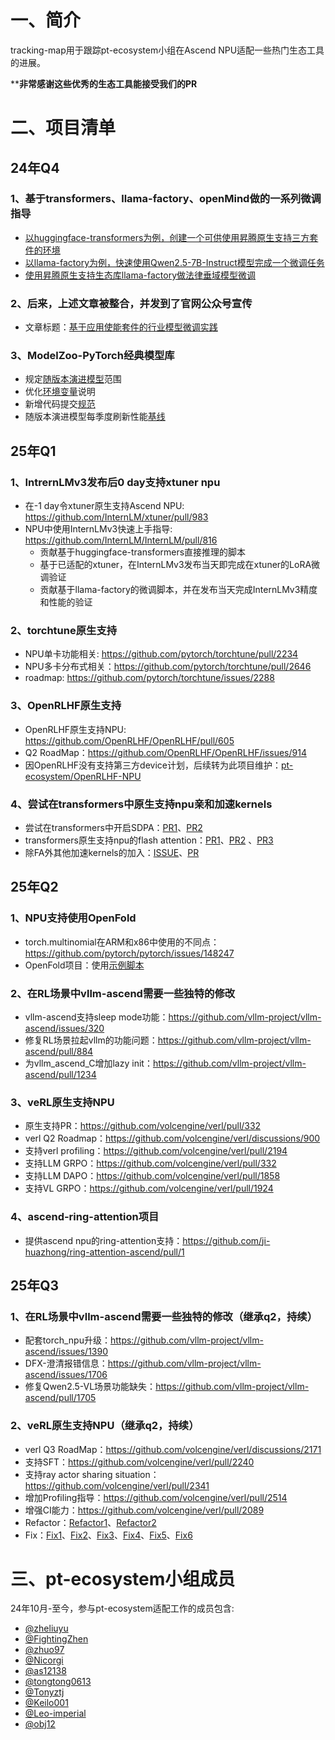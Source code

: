 # 一、简介
tracking-map用于跟踪pt-ecosystem小组在Ascend NPU适配一些热门生态工具的进展。

****非常感谢这些优秀的生态工具能接受我们的PR**



# 二、项目清单
## 24年Q4
### 1、基于transformers、llama-factory、openMind做的一系列微调指导
- [以huggingface-transformers为例，创建一个可供使用昇腾原生支持三方套件的环境](https://modelers.cn/models/PNP/Start-Create-Env-Transformers)
- [以llama-factory为例，快速使用Qwen2.5-7B-Instruct模型完成一个微调任务](https://modelers.cn/models/PNP/Llama-Factory-Quick-Start)
- [使用昇腾原生支持生态库llama-factory做法律垂域模型微调](https://modelers.cn/models/PNP/Enhance-Llama-Factory-SFT-Law)

### 2、后来，上述文章被整合，并发到了官网公众号宣传
 - 文章标题：[基于应用使能套件的行业模型微调实践](https://mp.weixin.qq.com/s/7ocVjwX1k4xF6AaUkj-6vg)

### 3、ModelZoo-PyTorch经典模型库
- 规定[随版本演进模型](https://gitee.com/ascend/ModelZoo-PyTorch/pulls/6964)范围
- 优化[环境变量](https://gitee.com/ascend/ModelZoo-PyTorch/pulls/6943)说明
- 新增代码提交[规范](https://gitee.com/ascend/ModelZoo-PyTorch/pulls/7079)
- 随版本演进模型每季度刷新性能[基线](https://gitee.com/ascend/ModelZoo-PyTorch/pulls/7230)


## 25年Q1
### 1、IntrernLMv3发布后0 day支持xtuner npu

- 在-1 day令xtuner原生支持Ascend NPU: https://github.com/InternLM/xtuner/pull/983
- NPU中使用InternLMv3快速上手指导: https://github.com/InternLM/InternLM/pull/816
    - 贡献基于huggingface-transformers直接推理的脚本
    - 基于已适配的xtuner，在InternLMv3发布当天即完成在xtuner的LoRA微调验证
    - 贡献基于llama-factory的微调脚本，并在发布当天完成InternLMv3精度和性能的验证

### 2、torchtune原生支持

- NPU单卡功能相关: https://github.com/pytorch/torchtune/pull/2234
- NPU多卡分布式相关：https://github.com/pytorch/torchtune/pull/2646
- roadmap: https://github.com/pytorch/torchtune/issues/2288

### 3、OpenRLHF原生支持
- OpenRLHF原生支持NPU: https://github.com/OpenRLHF/OpenRLHF/pull/605
- Q2 RoadMap：https://github.com/OpenRLHF/OpenRLHF/issues/914
- 因OpenRLHF没有支持第三方device计划，后续转为此项目维护：[pt-ecosystem/OpenRLHF-NPU](https://github.com/pt-ecosystem/OpenRLHF-NPU)

### 4、尝试在transformers中原生支持npu亲和加速kernels
- 尝试在transformers中开启SDPA：[PR1](https://github.com/huggingface/transformers/pull/35165)、[PR2](https://github.com/huggingface/transformers/pull/36383)
- transformers原生支持npu的flash attention：[PR1](https://github.com/huggingface/transformers/pull/36696)、[PR2](https://github.com/huggingface/transformers/pull/37698)
、[PR3](https://github.com/huggingface/transformers/pull/38278)
- 除FA外其他加速kernels的加入：[ISSUE](https://github.com/huggingface/transformers/issues/39105)、[PR](https://github.com/huggingface/transformers/pull/39238)


## 25年Q2
### 1、NPU支持使用OpenFold
- torch.multinomial在ARM和x86中使用的不同点：https://github.com/pytorch/pytorch/issues/148247
- OpenFold项目：使用[示例脚本](https://gitee.com/ascend/ModelZoo-PyTorch/tree/master/PyTorch/built-in/others/OpenFold_for_PyTorch)

### 2、在RL场景中vllm-ascend需要一些独特的修改
- vllm-ascend支持sleep mode功能：https://github.com/vllm-project/vllm-ascend/issues/320
- 修复RL场景拉起vllm的功能问题：https://github.com/vllm-project/vllm-ascend/pull/884
- 为vllm_ascend_C增加lazy init：https://github.com/vllm-project/vllm-ascend/pull/1234

### 3、veRL原生支持NPU
 - 原生支持PR：https://github.com/volcengine/verl/pull/332
 - verl Q2 Roadmap：https://github.com/volcengine/verl/discussions/900
 - 支持verl profiling：https://github.com/volcengine/verl/pull/2194
 - 支持LLM GRPO：https://github.com/volcengine/verl/pull/332
 - 支持LLM DAPO：https://github.com/volcengine/verl/pull/1858
 - 支持VL GRPO：https://github.com/volcengine/verl/pull/1924
 

### 4、ascend-ring-attention项目
- 提供ascend npu的ring-attention支持：https://github.com/ji-huazhong/ring-attention-ascend/pull/1


## 25年Q3
### 1、在RL场景中vllm-ascend需要一些独特的修改（继承q2，持续）
- 配套torch_npu升级：https://github.com/vllm-project/vllm-ascend/issues/1390
- DFX-澄清报错信息：https://github.com/vllm-project/vllm-ascend/issues/1706
- 修复Qwen2.5-VL场景功能缺失：https://github.com/vllm-project/vllm-ascend/pull/1705

### 2、veRL原生支持NPU（继承q2，持续）
 - verl Q3 RoadMap：https://github.com/volcengine/verl/discussions/2171
 - 支持SFT：https://github.com/volcengine/verl/pull/2240
 - 支持ray actor sharing situation：https://github.com/volcengine/verl/pull/2341
 - 增加Profiling指导：https://github.com/volcengine/verl/pull/2514
 - 增强CI能力：https://github.com/volcengine/verl/pull/2089
 - Refactor：[Refactor1](https://github.com/volcengine/verl/pull/2542)、[Refactor2](https://github.com/volcengine/verl/pull/1974)
 - Fix：[Fix1](https://github.com/volcengine/verl/pull/2459)、[Fix2](https://github.com/volcengine/verl/pull/2576)、[Fix3](https://github.com/volcengine/verl/pull/2541)、[Fix4](https://github.com/volcengine/verl/pull/2477)、[Fix5](https://github.com/volcengine/verl/pull/2459)、[Fix6](https://github.com/volcengine/verl/pull/2291)



# 三、pt-ecosystem小组成员
24年10月-至今，参与pt-ecosystem适配工作的成员包含:
- [@zheliuyu](https://github.com/zheliuyu)
- [@FightingZhen](https://github.com/FightingZhen)
- [@zhuo97](https://github.com/zhuo97)
- [@Nicorgi](https://github.com/Nicorgi)
- [@as12138](https://github.com/as12138)
- [@tongtong0613](https://github.com/tongtong0613)
- [@Tonyztj](https://github.com/Tonyztj)
- [@Keilo001](https://github.com/Keilo001)
- [@Leo-imperial](https://github.com/Leo-imperial)
- [@obj12](https://github.com/obj12)